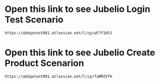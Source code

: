 # Open this link to see Jubelio Login Test Scenario

    https://abdqatest001.atlassian.net/l/cp/wF7f165J

# Open this link to see Jubelio Create Product Scenarion

    https://abdqatest001.atlassian.net/l/cp/faMMZVfH
